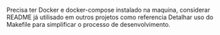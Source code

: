 Precisa ter Docker e docker-compose instalado na maquina, considerar README já utilisado em outros projetos como referencia
Detalhar uso do Makefile para simplificar o processo de desenvolvimento.